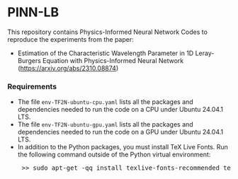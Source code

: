 # PINN-LB
This repository contains Physics-Informed Neural Network Codes to reproduce the experiments from the paper:
- Estimation of the Characteristic Wavelength Parameter in 1D Leray-Burgers Equation with Physics-Informed Neural Network (https://arxiv.org/abs/2310.08874) 

### Requirements
- The file `env-TF2N-ubuntu-cpu.yaml` lists all the packages and dependencies needed to run the code on a CPU under Ubuntu 24.04.1 LTS.
- The file `env-TF2N-ubuntu-gpu.yaml` lists all the packages and dependencies needed to run the code on a GPU under Ubuntu 24.04.1 LTS.
- In addition to the Python packages, you must install TeX Live Fonts. Run the following command outside of the Python virtual environment:
  <pre> >> sudo apt-get -qq install texlive-fonts-recommended texlive-fonts-extra cm-super dvipng </pre>
